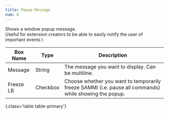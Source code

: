 ```yaml
---
title: Popup Message
num: 8
---
```


Shows a window popup message.\
Useful for extension creators to be able to easily notify the user of important events.\

| Box Name | Type | Description |
|-------|--------|--------
|Message|	String|	The message you want to display. Can be multiline.
|Freeze LB| Checkbox |Choose whether you want to temporarily freeze SAMMI (i.e. pause all commands) while showing the popup.
{:class='table table-primary'}









